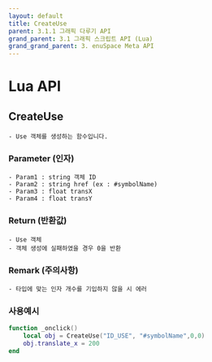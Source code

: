 ```yaml
---
layout: default
title: CreateUse
parent: 3.1.1 그래픽 다루기 API
grand_parent: 3.1 그래픽 스크립트 API (Lua)
grand_grand_parent: 3. enuSpace Meta API
---
```


# Lua API 

## CreateUse

    - Use 객체를 생성하는 함수입니다.

### Parameter (인자)

    - Param1 : string 객체 ID
    - Param2 : string href (ex : #symbolName)
    - Param3 : float transX
    - Param4 : float transY

### Return (반환값)

	- Use 객체
    - 객체 생성에 실패하였을 경우 0을 반환

### Remark (주의사항)

    - 타입에 맞는 인자 개수를 기입하지 않을 시 에러

### 사용예시
```lua
function _onclick()
    local obj = CreateUse("ID_USE", "#symbolName",0,0)
    obj.translate_x = 200
end
```
##
